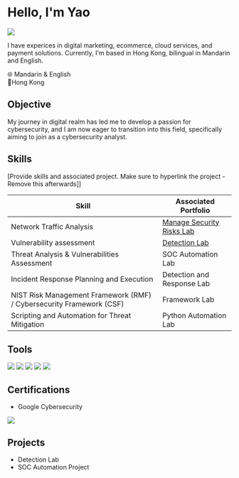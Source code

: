 # Hello, I'm Yao
<a href="https://www.linkedin.com/in/yaocyang/"><img src="https://img.shields.io/badge/-LinkedIn-0072b1?&style=for-the-badge&logo=linkedin&logoColor=white" /></a>

I have experices in digital marketing, ecommerce, cloud services, and payment solutions. Currently, I'm based in Hong Kong, bilingual in Mandarin and English. 
<div>🌐 Mandarin & English </div>
<div>📍Hong Kong</div>

## Objective
My journey in digital realm has led me to develop a passion for cybersecurity, and I am now eager to transition into this field, specifically aiming to join as a cybersecurity analyst.

## Skills
[Provide skills and associated project. Make sure to hyperlink the project - Remove this afterwards]]

| Skill                                         | Associated Portfolio         |
|-----------------------------------------------|----------------------------|
| Network Traffic Analysis          | <a href="https://github.com/yangyaoc/cybersecurity/blob/main/Security%20risk%20assessment%20report.pdf" target="_blank">Manage Security Risks Lab</a>|
| Vulnerability assessment | <a href="https://google.com">Detection Lab</a>|
| Threat Analysis & Vulnerabilities Assessment        | SOC Automation Lab|
| Incident Response Planning and Execution      | Detection and Response Lab|
| NIST Risk Management Framework (RMF) / Cybersecurity Framework (CSF)   | Framework Lab|
| Scripting and Automation for Threat Mitigation | Python Automation Lab|

## Tools
<div>
    <img src="https://img.shields.io/badge/-Wireshark-1679A7?&style=for-the-badge&logo=Wireshark&logoColor=white" />
    <img src="https://img.shields.io/badge/-Splunk-000000?&style=for-the-badge&logo=Splunk&logoColor=white" />
    <img src="https://img.shields.io/badge/-Python-ffde57?&style=for-the-badge&logo=Python&logoColor=4584b6" />
    <img src="https://img.shields.io/badge/-SQL-F29111?&style=for-the-badge&logo=SQLdatabase&logoColor=white" />
    <img src="https://img.shields.io/badge/-Linux command line-ffde57?&style=for-the-badge&logo=Linux&logoColor=black" />
</div>

## Certifications
- Google Cybersecurity
<div>
<a href="https://www.coursera.org/account/accomplishments/professional-cert/R2JGMY6SET32"><img src="https://s3.amazonaws.com/coursera_assets/meta_images/generated/CERTIFICATE_LANDING_PAGE/CERTIFICATE_LANDING_PAGE~R2JGMY6SET32/CERTIFICATE_LANDING_PAGE~R2JGMY6SET32.jpeg" /></a>

</div>

## Projects
- Detection Lab
- SOC Automation Project
